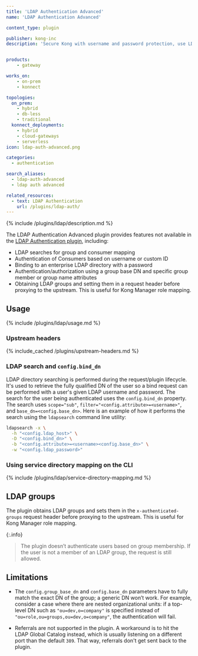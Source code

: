 ```yaml
---
title: 'LDAP Authentication Advanced'
name: 'LDAP Authentication Advanced'

content_type: plugin

publisher: kong-inc
description: 'Secure Kong with username and password protection, use LDAP search and service directory mapping'


products:
    - gateway

works_on:
    - on-prem
    - konnect

topologies:
  on_prem:
    - hybrid
    - db-less
    - traditional
  konnect_deployments:
    - hybrid
    - cloud-gateways
    - serverless
icon: ldap-auth-advanced.png

categories:
  - authentication

search_aliases:
  - ldap-auth-advanced
  - ldap auth advanced

related_resources:
  - text: LDAP Authentication
    url: /plugins/ldap-auth/
---
```


{% include /plugins/ldap/description.md %}

The LDAP Authentication Advanced plugin
provides features not available in the [LDAP Authentication plugin](/plugins/ldap-auth/), including:
* LDAP searches for group and consumer mapping
* Authentication of Consumers based on username or custom ID
* Binding to an enterprise LDAP directory with a password
* Authentication/authorization using a group base DN and specific group member or group name attributes
* Obtaining LDAP groups and setting them in a request header before proxying to the upstream. This is useful for Kong Manager role mapping.

## Usage

{% include /plugins/ldap/usage.md %}

### Upstream headers

{% include_cached /plugins/upstream-headers.md %}

### LDAP search and `config.bind_dn`

LDAP directory searching is performed during the request/plugin lifecycle. It's
used to retrieve the fully qualified DN of the user so a bind
request can be performed with a user's given LDAP username and password. The
search for the user being authenticated uses the `config.bind_dn` property. The
search uses `scope="sub"`, `filter="<config.attribute>=<username>"`, and
`base_dn=<config.base_dn>`. Here is an example of how it performs the search
using the `ldapsearch` command line utility:

```bash
ldapsearch -x \
  -h "<config.ldap_host>" \
  -D "<config.bind_dn>" \
  -b "<config.attribute>=<username><config.base_dn>" \
  -w "<config.ldap_password>"
```

### Using service directory mapping on the CLI

{% include /plugins/ldap/service-directory-mapping.md %}

## LDAP groups

The plugin obtains LDAP groups and sets them in the `x-authenticated-groups` request header before proxying to the upstream. 
This is useful for Kong Manager role mapping.

{:.info}
> The plugin doesn’t authenticate users based on group membership. If the user is not a member of an LDAP group, the request is still allowed.

## Limitations

* The `config.group_base_dn` and `config.base_dn` parameters have to fully match the exact DN of the group; 
a generic DN won’t work. 
For example, consider a case where there are nested organizational units: if a
top-level DN such as `"ou=dev,o=company"` is specified instead of
`"ou=role,ou=groups,ou=dev,o=company"`, the authentication will fail.

* Referrals are not supported in the plugin. A workaround is
to hit the LDAP Global Catalog instead, which is usually listening on a
different port than the default `389`. That way, referrals don't get sent
back to the plugin.
